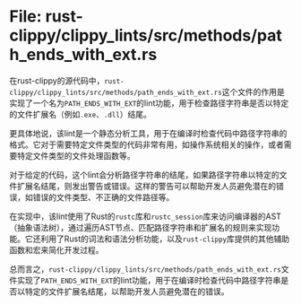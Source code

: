 # File: rust-clippy/clippy_lints/src/methods/path_ends_with_ext.rs

在rust-clippy的源代码中，`rust-clippy/clippy_lints/src/methods/path_ends_with_ext.rs`这个文件的作用是实现了一个名为`PATH_ENDS_WITH_EXT`的lint功能，用于检查路径字符串是否以特定的文件扩展名（例如`.exe`、`.dll`）结尾。

更具体地说，该lint是一个静态分析工具，用于在编译时检查代码中路径字符串的格式。它对于需要特定文件类型的代码非常有用，如操作系统相关的操作，或者需要特定文件类型的文件处理函数等。

对于给定的代码，这个lint会分析路径字符串的结尾，如果路径字符串以特定的文件扩展名结尾，则发出警告或错误。这样的警告可以帮助开发人员避免潜在的错误，如错误的文件类型、不正确的文件路径等。

在实现中，该lint使用了Rust的`rustc`库和`rustc_session`库来访问编译器的AST（抽象语法树），通过遍历AST节点、匹配路径字符串和扩展名的规则来实现功能。它还利用了Rust的词法和语法分析功能，以及`rust-clippy`库提供的其他辅助函数和宏来简化开发过程。

总而言之，`rust-clippy/clippy_lints/src/methods/path_ends_with_ext.rs`文件实现了`PATH_ENDS_WITH_EXT`的lint功能，用于在编译时检查代码中路径字符串是否以特定的文件扩展名结尾，以帮助开发人员避免潜在的错误。


